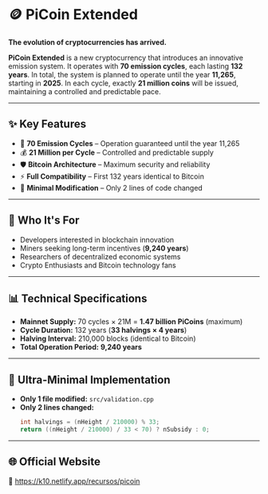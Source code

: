 # 🪙 PiCoin Extended

**The evolution of cryptocurrencies has arrived.**

**PiCoin Extended** is a new cryptocurrency that introduces an innovative emission system. It operates with **70 emission cycles**, each lasting **132 years**. In total, the system is planned to operate until the year **11,265**, starting in **2025**. In each cycle, exactly **21 million coins** will be issued, maintaining a controlled and predictable pace.

---

## ✨ Key Features

- 🔄 **70 Emission Cycles** – Operation guaranteed until the year 11,265  
- 💰 **21 Million per Cycle** – Controlled and predictable supply  
- 🛡️ **Bitcoin Architecture** – Maximum security and reliability  
- ⚡ **Full Compatibility** – First 132 years identical to Bitcoin  
- 🔧 **Minimal Modification** – Only 2 lines of code changed  

---

## 🎯 Who It's For

- Developers interested in blockchain innovation  
- Miners seeking long-term incentives (**9,240 years**)  
- Researchers of decentralized economic systems  
- Crypto Enthusiasts and Bitcoin technology fans  

---

## 📊 Technical Specifications

- **Mainnet Supply:** 70 cycles × 21M = **1.47 billion PiCoins** (maximum)  
- **Cycle Duration:** 132 years (**33 halvings × 4 years**)  
- **Halving Interval:** 210,000 blocks (identical to Bitcoin)  
- **Total Operation Period:** **9,240 years**

---

## 🔧 Ultra-Minimal Implementation

- **Only 1 file modified:** `src/validation.cpp`  
- **Only 2 lines changed:**
  ```cpp
  int halvings = (nHeight / 210000) % 33;
  return ((nHeight / 210000) / 33 < 70) ? nSubsidy : 0;
---
## 🌐 Official Website

🔗 https://k10.netlify.app/recursos/picoin
